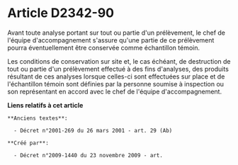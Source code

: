 # Article D2342-90

Avant toute analyse portant sur tout ou partie d'un prélèvement, le chef de l'équipe d'accompagnement s'assure qu'une partie
de ce prélèvement pourra éventuellement être conservée comme échantillon témoin.

Les conditions de conservation sur site et, le cas échéant, de destruction de tout ou partie d'un prélèvement effectué à des
fins d'analyses, des produits résultant de ces analyses lorsque celles-ci sont effectuées sur place et de l'échantillon
témoin sont définies par la personne soumise à inspection ou son représentant en accord avec le chef de l'équipe
d'accompagnement.

**Liens relatifs à cet article**

	**Anciens textes**:

	  - Décret n°2001-269 du 26 mars 2001 - art. 29 (Ab)

	**Créé par**:

	  - Décret n°2009-1440 du 23 novembre 2009 - art.
